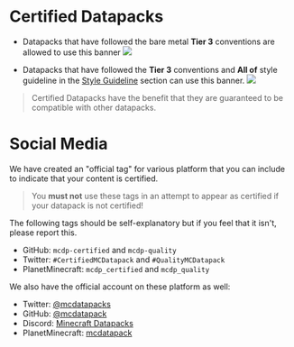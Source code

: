 # Certified Datapacks

- Datapacks that have followed the bare metal **Tier 3** conventions are allowed to use this banner
![](https://i.imgur.com/4Z0ioH5.png)

- Datapacks that have followed the **Tier 3** conventions and **All of** style guideline in the [Style Guideline](../style_guideline/index.md) section can use this banner.
![](https://i.imgur.com/ltLPoQp.png)

> Certified Datapacks have the benefit that they are guaranteed to be compatible with other datapacks.

# Social Media

We have created an "official tag" for various platform that you can include to indicate that your content is certified.

> You **must not** use these tags in an attempt to appear as certified if your datapack is not certified!

The following tags should be self-explanatory but if you feel that it isn't, please report this.

- GitHub: `mcdp-certified` and `mcdp-quality`
- Twitter: `#CertifiedMCDatapack` and `#QualityMCDatapack`
- PlanetMinecraft: `mcdp_certified` and `mcdp_quality`

We also have the official account on these platform as well:
- Twitter: [@mcdatapacks](https://twitter.com/mcdatapacks)
- GitHub: [@mcdatapack](https://github.com/mcdatapack)
- Discord: [Minecraft Datapacks](https://discord.gg/SnJQcfq)
- PlanetMinecraft: [mcdatapack](https://www.planetminecraft.com/member/mcdatapack/)
